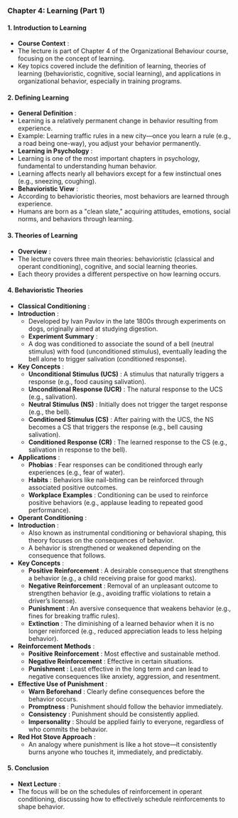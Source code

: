### Chapter 4: Learning (Part 1)

#### **1. Introduction to Learning**

* **Course Context** :
* The lecture is part of Chapter 4 of the Organizational Behaviour course, focusing on the concept of learning.
* Key topics covered include the definition of learning, theories of learning (behavioristic, cognitive, social learning), and applications in organizational behavior, especially in training programs.

#### **2. Defining Learning**

* **General Definition** :
* Learning is a relatively permanent change in behavior resulting from experience.
* Example: Learning traffic rules in a new city—once you learn a rule (e.g., a road being one-way), you adjust your behavior permanently.
* **Learning in Psychology** :
* Learning is one of the most important chapters in psychology, fundamental to understanding human behavior.
* Learning affects nearly all behaviors except for a few instinctual ones (e.g., sneezing, coughing).
* **Behavioristic View** :
* According to behavioristic theories, most behaviors are learned through experience.
* Humans are born as a "clean slate," acquiring attitudes, emotions, social norms, and behaviors through learning.

#### **3. Theories of Learning**

* **Overview** :
* The lecture covers three main theories: behavioristic (classical and operant conditioning), cognitive, and social learning theories.
* Each theory provides a different perspective on how learning occurs.

#### **4. Behavioristic Theories**

* **Classical Conditioning** :
* **Introduction** :
  * Developed by Ivan Pavlov in the late 1800s through experiments on dogs, originally aimed at studying digestion.
  *  **Experiment Summary** :
  * A dog was conditioned to associate the sound of a bell (neutral stimulus) with food (unconditioned stimulus), eventually leading the bell alone to trigger salivation (conditioned response).
* **Key Concepts** :
  *  **Unconditional Stimulus (UCS)** : A stimulus that naturally triggers a response (e.g., food causing salivation).
  *  **Unconditional Response (UCR)** : The natural response to the UCS (e.g., salivation).
  *  **Neutral Stimulus (NS)** : Initially does not trigger the target response (e.g., the bell).
  *  **Conditioned Stimulus (CS)** : After pairing with the UCS, the NS becomes a CS that triggers the response (e.g., bell causing salivation).
  *  **Conditioned Response (CR)** : The learned response to the CS (e.g., salivation in response to the bell).
* **Applications** :
  *  **Phobias** : Fear responses can be conditioned through early experiences (e.g., fear of water).
  *  **Habits** : Behaviors like nail-biting can be reinforced through associated positive outcomes.
  *  **Workplace Examples** : Conditioning can be used to reinforce positive behaviors (e.g., applause leading to repeated good performance).
* **Operant Conditioning** :
* **Introduction** :
  * Also known as instrumental conditioning or behavioral shaping, this theory focuses on the consequences of behavior.
  * A behavior is strengthened or weakened depending on the consequence that follows.
* **Key Concepts** :
  *  **Positive Reinforcement** : A desirable consequence that strengthens a behavior (e.g., a child receiving praise for good marks).
  *  **Negative Reinforcement** : Removal of an unpleasant outcome to strengthen behavior (e.g., avoiding traffic violations to retain a driver’s license).
  *  **Punishment** : An aversive consequence that weakens behavior (e.g., fines for breaking traffic rules).
  *  **Extinction** : The diminishing of a learned behavior when it is no longer reinforced (e.g., reduced appreciation leads to less helping behavior).
* **Reinforcement Methods** :
  *  **Positive Reinforcement** : Most effective and sustainable method.
  *  **Negative Reinforcement** : Effective in certain situations.
  *  **Punishment** : Least effective in the long term and can lead to negative consequences like anxiety, aggression, and resentment.
* **Effective Use of Punishment** :
  *  **Warn Beforehand** : Clearly define consequences before the behavior occurs.
  *  **Promptness** : Punishment should follow the behavior immediately.
  *  **Consistency** : Punishment should be consistently applied.
  *  **Impersonality** : Should be applied fairly to everyone, regardless of who commits the behavior.
* **Red Hot Stove Approach** :
  * An analogy where punishment is like a hot stove—it consistently burns anyone who touches it, immediately, and predictably.

#### **5. Conclusion**

* **Next Lecture** :
* The focus will be on the schedules of reinforcement in operant conditioning, discussing how to effectively schedule reinforcements to shape behavior.

